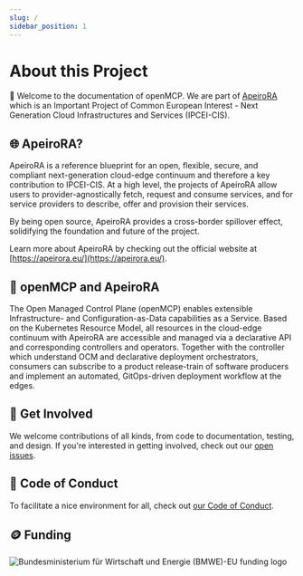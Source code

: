 ```yaml
---
slug: /
sidebar_position: 1
---
```


# About this Project

👋 Welcome to the documentation of openMCP. We are part of [ApeiroRA](https://apeirora.eu/content/projects/) which is an Important Project of Common European Interest - Next Generation Cloud Infrastructures and Services (IPCEI-CIS).

## 🌐 ApeiroRA?

ApeiroRA is a reference blueprint for an open, flexible, secure, and compliant next-generation cloud-edge continuum and therefore a key contribution to IPCEI-CIS. At a high level, the projects of ApeiroRA allow users to provider-agnostically fetch, request and consume services, and for service providers to describe, offer and provision their services.

By being open source, ApeiroRA provides a cross-border spillover effect, solidifying the foundation and future of the project.

Learn more about ApeiroRA by checking out the official website at [https://apeirora.eu/](https://apeirora.eu/).

## 🤝 openMCP and ApeiroRA

The Open Managed Control Plane (openMCP) enables extensible Infrastructure- and Configuration-as-Data capabilities as a Service. Based on the Kubernetes Resource Model, all resources in the cloud-edge continuum with ApeiroRA are accessible and managed via a declarative API and corresponding controllers and operators. Together with the controller which understand OCM and declarative deployment orchestrators, consumers can subscribe to a product release-train of software producers and implement an automated, GitOps-driven deployment workflow at the edges.

## 👥 Get Involved

We welcome contributions of all kinds, from code to documentation, testing, and design. If you're interested in getting involved, check out our [open issues](https://github.com/issues?q=is%3Aopen+is%3Aissue+org%3Aopenmcp-project+archived%3Afalse+).

## 🌈 Code of Conduct

To facilitate a nice environment for all, check out [our Code of Conduct](https://github.com/openmcp-project/.github/blob/main/CODE_OF_CONDUCT.md).

## 🪙 Funding

![Bundesministerium für Wirtschaft und Energie (BMWE)-EU funding logo](https://apeirora.eu/assets/img/BMWK-EU.png)
